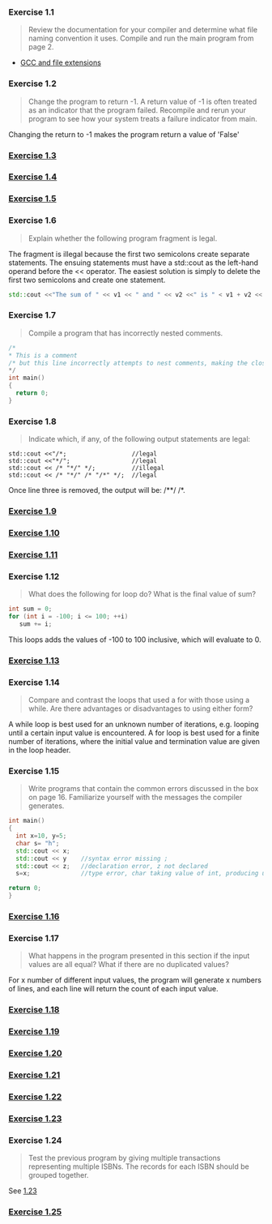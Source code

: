 
### Exercise 1.1

> Review the documentation for your compiler and determine what file naming convention it uses. Compile and run the main program from page 2.
* [GCC and file extensions](http://http://labor-liber.org/en/gnu-linux/development/index.php?diapo=extensions)

### Exercise 1.2 
> Change the program to return -1. A return value of -1 is often treated as an indicator that the program failed. Recompile and rerun your program to see how your system treats a failure indicator from main.

Changing the return to -1 makes the program return a value of 'False'

### [Exercise 1.3](https://github.com/ss-haze/cpp_primer/blob/main/ch01/1-3.cpp)

### [Exercise 1.4](https://github.com/ss-haze/cpp_primer/blob/main/ch01/1-4.cpp)

### [Exercise 1.5](https://github.com/ss-haze/cpp_primer/blob/main/ch01/1-5.cpp)

### Exercise 1.6
> Explain whether the following program fragment is legal.

The fragment is illegal because the first two semicolons create separate statements. The ensuing statements must have a std::cout as the left-hand operand before the << operator.
The easiest solution is simply to delete the first two semicolons and create one statement.

```c++
std::cout <<"The sum of " << v1 << " and " << v2 <<" is " < v1 + v2 << std::endl;
```

### Exercise 1.7
> Compile a program that has incorrectly nested comments.

```c++
/*
* This is a comment
/* but this line incorrectly attempts to nest comments, making the closing comment on the next line redundant */
*/
int main()
{
  return 0;
}
```

### Exercise 1.8
> Indicate which, if any, of the following output statements are legal:

```
std::cout <<"/*;                  //legal
std::cout <<"*/";                 //legal
std::cout << /* "*/" */;          //illegal
std::cout << /* "*/" /* "/*" */;  //legal
```
Once line three is removed, the output will be: /**/ /*.

### [Exercise 1.9](https://github.com/ss-haze/cpp_primer/blob/main/ch01/1-09.cpp)

### [Exercise 1.10](https://github.com/ss-haze/cpp_primer/blob/main/ch01/1-10.cpp)

### [Exercise 1.11](https://github.com/ss-haze/cpp_primer/blob/main/ch01/1-11.cpp)

### Exercise 1.12

 > What does the following for loop do? What is the final value of sum?
 ```c++
 int sum = 0;
for (int i = -100; i <= 100; ++i)
    sum += i;
```
This loops adds the values of -100 to 100 inclusive, which will evaluate to 0.


### [Exercise 1.13](https://github.com/ss-haze/cpp_primer/blob/main/ch01/1-13.cpp)

### Exercise 1.14
> Compare and contrast the loops that used a for with those using a while. Are there advantages or disadvantages to using either form?

A while loop is best used for an unknown number of iterations, e.g. looping until a certain input value is encountered. A for loop is best used for a finite number of iterations, where the initial value and termination value are given in the loop header.

### Exercise 1.15
> Write programs that contain the common errors discussed in the box on page 16. Familiarize yourself with the messages the compiler generates.

```c++
int main()
{
  int x=10, y=5;
  char s= "h";
  std::cout << x;
  std::cout << y    //syntax error missing ;
  std::cout << z;   //declaration error, z not declared
  s=x;              //type error, char taking value of int, producing unexpected output

return 0;
}
```


### [Exercise 1.16](https://github.com/ss-haze/cpp_primer/blob/main/ch01/1-16.cpp)

### Exercise 1.17
> What happens in the program presented in this section if the input values are all equal? What if there are no duplicated values?

For x number of different input values, the program will generate x numbers of lines, and each line will return the count of each input value.

### [Exercise 1.18](https://github.com/ss-haze/cpp_primer/blob/main/ch01/1-18.cpp)

### [Exercise 1.19](https://github.com/ss-haze/cpp_primer/blob/main/ch01/1-11.cpp)

### [Exercise 1.20](https://github.com/ss-haze/cpp_primer/blob/main/ch01/1-21.cpp)

### [Exercise 1.21](https://github.com/ss-haze/cpp_primer/blob/main/ch01/1-21.cpp)

### [Exercise 1.22](https://github.com/ss-haze/cpp_primer/blob/main/ch01/1-22.cpp)

### [Exercise 1.23](https://github.com/ss-haze/cpp_primer/blob/main/ch01/1-23.cpp)

### Exercise 1.24
> Test the previous program by giving multiple transactions representing multiple ISBNs. The records for each ISBN should be grouped together.

See [1.23](https://github.com/ss-haze/cpp_primer/blob/main/ch01/1-23.cpp)

### [Exercise 1.25](https://github.com/ss-haze/cpp_primer/blob/main/ch01/1-25.cpp)
















